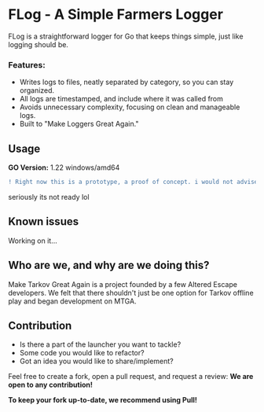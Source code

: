 # FLog - A Simple Farmers Logger

FLog is a straightforward logger for Go that keeps things simple, just like logging should be.

### Features:
- Writes logs to files, neatly separated by category, so you can stay organized.
- All logs are timestamped, and include where it was called from 
- Avoids unnecessary complexity, focusing on clean and manageable logs.
- Built to "Make Loggers Great Again."




## Usage

**GO Version:** 1.22 windows/amd64

```diff
! Right now this is a prototype, a proof of concept. i would not advise using this in production!
```
seriously its not ready lol
## Known issues

Working on it...

## Who are we, and why are we doing this?

Make Tarkov Great Again is a project founded by a few Altered Escape developers. We felt that there shouldn't just be one option for Tarkov offline play and began development on MTGA.


## Contribution

- Is there a part of the launcher you want to tackle?
- Some code you would like to refactor?
- Got an idea you would like to share/implement?

Feel free to create a fork, open a pull request, and request a review: **We are open to any contribution!**

**To keep your fork up-to-date, we recommend using Pull!**